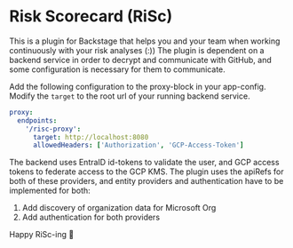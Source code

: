 # Risk Scorecard (RiSc)

This is a plugin for Backstage that helps you and your team when working continuously with your risk analyses (:))
The plugin is dependent on a backend service in order to decrypt and communicate with GitHub, and some configuration is
necessary for them to communicate.

Add the following configuration to the proxy-block in your app-config. Modify the `target` to the root url of your running backend service.

```yaml
proxy:
  endpoints:
    '/risc-proxy':
      target: http://localhost:8080
      allowedHeaders: ['Authorization', 'GCP-Access-Token']
```

The backend uses EntraID id-tokens to validate the user, and GCP access tokens to federate access to the GCP KMS.
The plugin uses the apiRefs for both of these providers, and entity providers and authentication have to be implemented
for both:

1. Add discovery of organization data for Microsoft Org
2. Add authentication for both providers

Happy RiSc-ing 🌹
